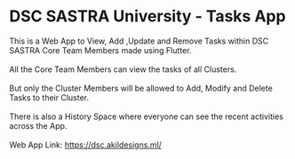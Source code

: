# DSC SASTRA University - Tasks App

This is a Web App to View, Add ,Update and Remove Tasks within DSC SASTRA Core Team Members made using Flutter.<br><br>
All the Core Team Members can view the tasks of all Clusters.<br><br>
But only the Cluster Members will be allowed to Add, Modify and Delete Tasks to their Cluster.<br><br>
There is also a History Space where everyone can see the recent activities across the App.<br><br>
Web App Link: https://dsc.akildesigns.ml/<br><br>
